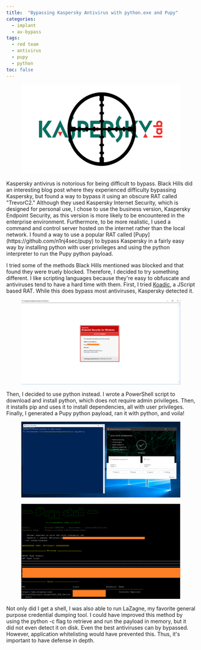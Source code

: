 ```yaml
---
title:  "Bypassing Kaspersky Antivirus with python.exe and Pupy"
categories: 
  - implant
  - av-bypass
tags:
  - red team
  - antivirus
  - pupy
  - python
toc: false
---
```

<figure>
	<a href="/assets/images/kymeba4ksodyixcorkjh.webp"><img src="/assets/images/kymeba4ksodyixcorkjh.webp"></a>
</figure>   
Kaspersky antivirus is notorious for being difficult to bypass. Black Hills did an interesting blog post where they experienced difficulty bypassing Kaspersky, but found a way to bypass it using an obscure RAT called "TrevorC2." Although they used Kaspersky Internet Security, which is designed for personal use, I chose to use the business version, Kaspersky Endpoint Security, as this version is more likely to be encountered in the enterprise environment. Furthermore, to be more realistic, I used a command and control server hosted on the internet rather than the local network. I found a way to use a popular RAT called [Pupy](https://github.com/n1nj4sec/pupy) to bypass Kaspersky in a fairly easy way by installing python with user privileges and using the python interpreter to run the Pupy python payload.

I tried some of the methods Black Hills mentioned was blocked and that found they were truely blocked. Therefore, I decided to try something different. I like scripting languages because they're easy to obfuscate and antiviruses tend to have a hard time with them. First, I tried [Koadic](https://github.com/zerosum0x0/koadic), a JScript based RAT. While this does bypass most antiviruses, Kaspersky detected it.
<figure>
	<a href="/assets/images/abWUVIA.png"><img src="/assets/images/abWUVIA.png"></a>
</figure> 
Then, I decided to use python instead. I wrote a PowerShell script to download and install python, which does not require admin privileges. Then, it installs pip and uses it to install dependencies, all with user privileges. Finally, I generated a Pupy python payload, ran it with python, and voila!     
<figure>
	<a href="/assets/images/HvZM0a7.png"><img src="/assets/images/HvZM0a7.png"></a>
</figure> 
<figure>
	<a href="/assets/images/q3MGwMd.png"><img src="/assets/images/q3MGwMd.png"></a>
</figure> 
Not only did I get a shell, I was also able to run LaZagne, my favorite general purpose credential dumping tool. I could have improved this method by using the python -c flag to retrieve and run the payload in memory, but it did not even detect it on disk. Even the best antiviruses can by bypassed. However, application whitelisting would have prevented this. Thus, it's important to have defense in depth. 